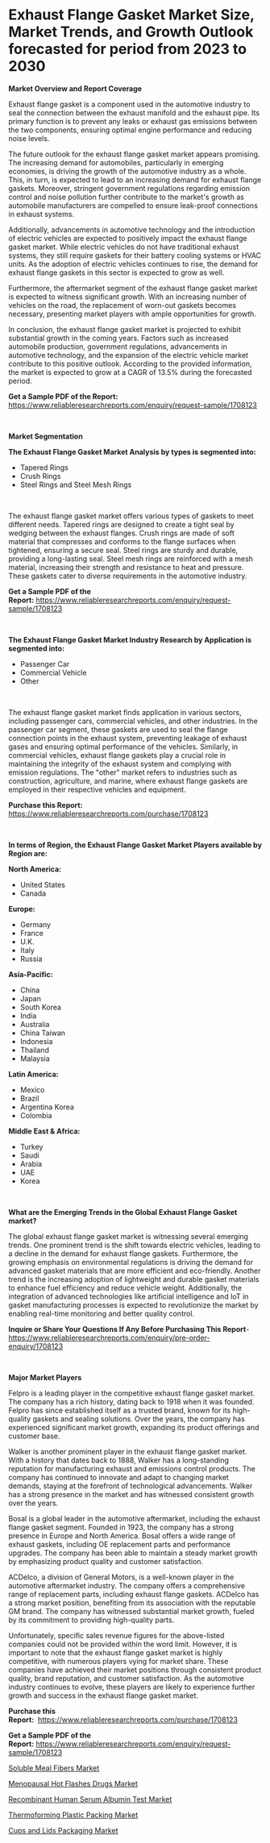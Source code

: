 <p><h1>Exhaust Flange Gasket Market Size, Market Trends, and Growth Outlook forecasted for period from 2023 to 2030</h1></p><p><strong>Market Overview and Report Coverage</strong></p>
<p><p>Exhaust flange gasket is a component used in the automotive industry to seal the connection between the exhaust manifold and the exhaust pipe. Its primary function is to prevent any leaks or exhaust gas emissions between the two components, ensuring optimal engine performance and reducing noise levels.</p><p>The future outlook for the exhaust flange gasket market appears promising. The increasing demand for automobiles, particularly in emerging economies, is driving the growth of the automotive industry as a whole. This, in turn, is expected to lead to an increasing demand for exhaust flange gaskets. Moreover, stringent government regulations regarding emission control and noise pollution further contribute to the market's growth as automobile manufacturers are compelled to ensure leak-proof connections in exhaust systems.</p><p>Additionally, advancements in automotive technology and the introduction of electric vehicles are expected to positively impact the exhaust flange gasket market. While electric vehicles do not have traditional exhaust systems, they still require gaskets for their battery cooling systems or HVAC units. As the adoption of electric vehicles continues to rise, the demand for exhaust flange gaskets in this sector is expected to grow as well.</p><p>Furthermore, the aftermarket segment of the exhaust flange gasket market is expected to witness significant growth. With an increasing number of vehicles on the road, the replacement of worn-out gaskets becomes necessary, presenting market players with ample opportunities for growth.</p><p>In conclusion, the exhaust flange gasket market is projected to exhibit substantial growth in the coming years. Factors such as increased automobile production, government regulations, advancements in automotive technology, and the expansion of the electric vehicle market contribute to this positive outlook. According to the provided information, the market is expected to grow at a CAGR of 13.5% during the forecasted period.</p></p>
<p><strong>Get a Sample PDF of the Report:</strong> <a href="https://www.reliableresearchreports.com/enquiry/request-sample/1708123">https://www.reliableresearchreports.com/enquiry/request-sample/1708123</a></p>
<p>&nbsp;</p>
<p><strong>Market Segmentation</strong></p>
<p><strong>The Exhaust Flange Gasket Market Analysis by types is segmented into:</strong></p>
<p><ul><li>Tapered Rings</li><li>Crush Rings</li><li>Steel Rings and Steel Mesh Rings</li></ul></p>
<p>&nbsp;</p>
<p><p>The exhaust flange gasket market offers various types of gaskets to meet different needs. Tapered rings are designed to create a tight seal by wedging between the exhaust flanges. Crush rings are made of soft material that compresses and conforms to the flange surfaces when tightened, ensuring a secure seal. Steel rings are sturdy and durable, providing a long-lasting seal. Steel mesh rings are reinforced with a mesh material, increasing their strength and resistance to heat and pressure. These gaskets cater to diverse requirements in the automotive industry.</p></p>
<p><strong>Get a Sample PDF of the Report:</strong>&nbsp;<a href="https://www.reliableresearchreports.com/enquiry/request-sample/1708123">https://www.reliableresearchreports.com/enquiry/request-sample/1708123</a></p>
<p>&nbsp;</p>
<p><strong>The Exhaust Flange Gasket Market Industry Research by Application is segmented into:</strong></p>
<p><ul><li>Passenger Car</li><li>Commercial Vehicle</li><li>Other</li></ul></p>
<p>&nbsp;</p>
<p><p>The exhaust flange gasket market finds application in various sectors, including passenger cars, commercial vehicles, and other industries. In the passenger car segment, these gaskets are used to seal the flange connection points in the exhaust system, preventing leakage of exhaust gases and ensuring optimal performance of the vehicles. Similarly, in commercial vehicles, exhaust flange gaskets play a crucial role in maintaining the integrity of the exhaust system and complying with emission regulations. The "other" market refers to industries such as construction, agriculture, and marine, where exhaust flange gaskets are employed in their respective vehicles and equipment.</p></p>
<p><strong>Purchase this Report:</strong>&nbsp; <a href="https://www.reliableresearchreports.com/purchase/1708123">https://www.reliableresearchreports.com/purchase/1708123</a></p>
<p>&nbsp;</p>
<p><strong>In terms of Region, the Exhaust Flange Gasket Market Players available by Region are:</strong></p>
<p>
    <p> <strong> North America: </strong>
        <ul>
            <li>United States</li>
            <li>Canada</li>
        </ul>
        </p> 
    <p> <strong> Europe: </strong>
        <ul>
            <li>Germany</li>
            <li>France</li>
            <li>U.K.</li>
            <li>Italy</li>
            <li>Russia</li>
        </ul>
        </p> 
    <p> <strong> Asia-Pacific: </strong>
        <ul>
            <li>China</li>
            <li>Japan</li>
            <li>South Korea</li>
            <li>India</li>
            <li>Australia</li>
            <li>China Taiwan</li>
            <li>Indonesia</li>
            <li>Thailand</li>
            <li>Malaysia</li>
        </ul>
        </p> 
    <p> <strong> Latin America: </strong>
        <ul>
            <li>Mexico</li>
            <li>Brazil</li>
            <li>Argentina Korea</li>
            <li>Colombia</li>
        </ul>
        </p> 
    <p> <strong> Middle East & Africa: </strong>
        <ul>
            <li>Turkey</li>
            <li>Saudi</li>
            <li>Arabia</li>
            <li>UAE</li>
            <li>Korea</li>
        </ul>
    </p>
    </p>
<p>&nbsp;</p>
<p><strong>What are the Emerging Trends in the Global Exhaust Flange Gasket market?</strong></p>
<p><p>The global exhaust flange gasket market is witnessing several emerging trends. One prominent trend is the shift towards electric vehicles, leading to a decline in the demand for exhaust flange gaskets. Furthermore, the growing emphasis on environmental regulations is driving the demand for advanced gasket materials that are more efficient and eco-friendly. Another trend is the increasing adoption of lightweight and durable gasket materials to enhance fuel efficiency and reduce vehicle weight. Additionally, the integration of advanced technologies like artificial intelligence and IoT in gasket manufacturing processes is expected to revolutionize the market by enabling real-time monitoring and better quality control.</p></p>
<p><strong>Inquire or Share Your Questions If Any Before Purchasing This Report</strong>- <a href="https://www.reliableresearchreports.com/enquiry/pre-order-enquiry/1708123">https://www.reliableresearchreports.com/enquiry/pre-order-enquiry/1708123</a></p>
<p>&nbsp;</p>
<p><strong>Major Market Players</strong></p>
<p><p>Felpro is a leading player in the competitive exhaust flange gasket market. The company has a rich history, dating back to 1918 when it was founded. Felpro has since established itself as a trusted brand, known for its high-quality gaskets and sealing solutions. Over the years, the company has experienced significant market growth, expanding its product offerings and customer base.</p><p>Walker is another prominent player in the exhaust flange gasket market. With a history that dates back to 1888, Walker has a long-standing reputation for manufacturing exhaust and emissions control products. The company has continued to innovate and adapt to changing market demands, staying at the forefront of technological advancements. Walker has a strong presence in the market and has witnessed consistent growth over the years.</p><p>Bosal is a global leader in the automotive aftermarket, including the exhaust flange gasket segment. Founded in 1923, the company has a strong presence in Europe and North America. Bosal offers a wide range of exhaust gaskets, including OE replacement parts and performance upgrades. The company has been able to maintain a steady market growth by emphasizing product quality and customer satisfaction.</p><p>ACDelco, a division of General Motors, is a well-known player in the automotive aftermarket industry. The company offers a comprehensive range of replacement parts, including exhaust flange gaskets. ACDelco has a strong market position, benefiting from its association with the reputable GM brand. The company has witnessed substantial market growth, fueled by its commitment to providing high-quality parts.</p><p>Unfortunately, specific sales revenue figures for the above-listed companies could not be provided within the word limit. However, it is important to note that the exhaust flange gasket market is highly competitive, with numerous players vying for market share. These companies have achieved their market positions through consistent product quality, brand reputation, and customer satisfaction. As the automotive industry continues to evolve, these players are likely to experience further growth and success in the exhaust flange gasket market.</p></p>
<p><strong>Purchase this Report:</strong>&nbsp;&nbsp;<a href="https://www.reliableresearchreports.com/purchase/1708123">https://www.reliableresearchreports.com/purchase/1708123</a></p>
<p></p>
<p><strong>Get a Sample PDF of the Report:</strong>&nbsp;<a href="https://www.reliableresearchreports.com/enquiry/request-sample/1708123">https://www.reliableresearchreports.com/enquiry/request-sample/1708123</a></p>
<p><p><a href="https://medium.com/@carolhunter1939/soluble-meal-fibers-market-research-report-its-history-and-forecast-2023-to-2030-e648012eb4e6">Soluble Meal Fibers Market</a></p><p><a href="https://medium.com/@donnakelly19891/menopausal-hot-flashes-drugs-market-analysis-and-sze-forecasted-for-period-from-2023-to-2030-d069d2bef6df">Menopausal Hot Flashes Drugs Market</a></p><p><a href="https://www.linkedin.com/pulse/recombinant-human-serum-albumin-test-market-size-share-amp-uubge/">Recombinant Human Serum Albumin Test Market</a></p><p><a href="https://github.com/mahnoor2003/Market-Research-Report-List-1/blob/main/thermoforming-plastic-packing-market.md">Thermoforming Plastic Packing Market</a></p><p><a href="https://github.com/marloy8/Market-Research-Report-List-1/blob/main/cups-and-lids-packaging-market.md">Cups and Lids Packaging Market</a></p></p>